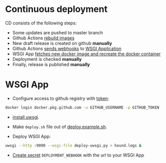 # Continuous deployment

CD consists of the following steps:

* Some updates are pushed to master branch
* Github Actions [rebuild images](../.github/workflows/main.yml)
* New draft release is created on github **manually**
* Github Actions [sends webhooks](../.github/workflows/release.yml) to [WSGI Application](#wsgi-application)
* WSGI App [fetches new docker image and recreate the docker container](deploy.example.sh)
* Deployment is checked **manually**
* Finally, release is published **manually**

# WSGI App

* Configure access to github registry with [token](https://help.github.com/en/github/authenticating-to-github/creating-a-personal-access-token-for-the-command-line):

```sh
docker login docker.pkg.github.com -u GITHUB_USERNAME -p GITHUB_TOKEN 
```

* [install uwsgi](https://uwsgi-docs.readthedocs.io/en/latest/WSGIquickstart.html#installing-uwsgi-with-python-support). 

* Make `deploy.sh` file out of [deploy.example.sh](deploy.example.sh).

* Deploy WSGI App:

```sh
uwsgi --http :9090 --wsgi-file deploy-uwsgi.py > hound.logs &
```

* [Create secret](https://help.github.com/en/actions/automating-your-workflow-with-github-actions/creating-and-using-encrypted-secrets#creating-encrypted-secrets) `DEPLOYMENT_WEBHOOK` with the url to your WSGI App
